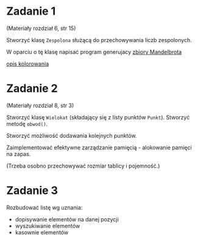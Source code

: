 # Zadanie 1

(Materiały rozdział 6, str 15)

Stworzyć klasę `Zespolona` służącą do przechowywania liczb zespolonych. 

W oparciu o tę klasę napisać program generujacy [zbiory Mandelbrota](https://en.wikipedia.org/wiki/Mandelbrot_set)

[opis kolorowania](https://en.wikipedia.org/wiki/Plotting_algorithms_for_the_Mandelbrot_set#Escape_time_algorithm)

# Zadanie 2

(Materiały rozdział 8, str 3)

Stworzyć klasę `Wielokat` (składający się z listy punktów `Punkt`). Stworzyć metodę `obwod()`.

Stworzyć możliwość dodawania kolejnych punktów.

Zaimplementować efektywne zarządzanie pamięcią - alokowanie pamięci na zapas.

(Trzeba osobno przechowywać rozmiar tablicy i pojemność.)

# Zadanie 3

Rozbudować listę wg uznania:
 - dopisywanie elementów na danej pozycji
 - wyszukiwanie elementów
 - kasownie elementów
